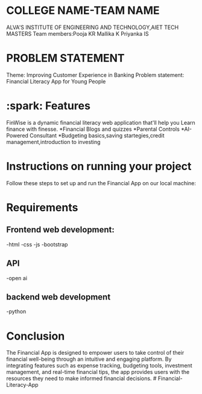 # COLLEGE NAME-TEAM NAME
ALVA'S INSTITUTE OF ENGINEERING AND TECHNOLOGY,AIET TECH MASTERS
Team members:Pooja KR
             Mallika K
             Priyanka IS

# PROBLEM STATEMENT
Theme: Improving Customer Experience in Banking  Problem statement: Financial Literacy App for Young People

# :spark: Features
FinWise is a dynamic financial literacy web application that'll help you Learn finance with finesse.
*Financial Blogs and quizzes
*Parental Controls
*AI-Powered Consultant
*Budgeting basics,saving startegies,credit management,introduction to investing

# Instructions on running your project
Follow these steps to set up and run the Financial App on our local machine:
# Requirements

## Frontend web development:
-html
-css
-js
-bootstrap

## API
-open ai

## backend web development
-python

# Conclusion
The Financial App is designed to empower users to take control of their financial well-being through an intuitive and engaging platform. By integrating features such as expense tracking, budgeting tools, investment management, and real-time financial tips, the app provides users with the resources they need to make informed financial decisions.
#   F i n a n c i a l - L i t e r a c y - A p p  
 